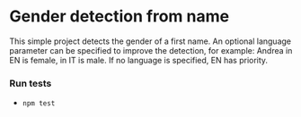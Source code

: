 # Gender detection from name
This simple project detects the gender of a first name. An optional language parameter can be specified to improve the detection, for example: Andrea in EN is female, in IT is male. If no language is specified, EN has priority.

### Run tests
- `npm test`
